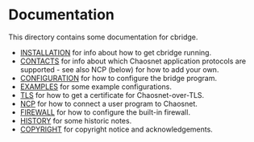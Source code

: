 # Documentation

This directory contains some documentation for cbridge.
- [INSTALLATION](INSTALLATION.md) for info about how to get cbridge running.
- [CONTACTS](CONTACTS.md) for info about which Chaosnet application protocols are supported - see also NCP (below) for how to add your own.
- [CONFIGURATION](CONFIGURATION.md) for how to configure the bridge program.
- [EXAMPLES](EXAMPLES.md) for some example configurations.
- [TLS](TLS.md) for how to get a certificate for Chaosnet-over-TLS.
- [NCP](NCP.md) for how to connect a user program to Chaosnet.
- [FIREWALL](FIREWALL.md) for how to configure the built-in firewall. 
- [HISTORY](HISTORY.md) for some historic notes.
- [COPYRIGHT](../COPYRIGHT.md) for copyright notice and acknowledgements.
